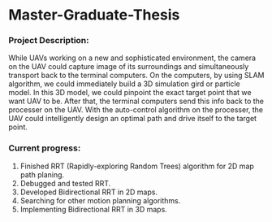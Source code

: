 # Master-Graduate-Thesis

### Project Description:
While UAVs working on a new and sophisticated environment, the camera on the UAV could capture image of its surroundings and simultaneously transport back to the terminal computers. On the computers, by using SLAM algorithm, we could immediately build a 3D simulation gird or particle model. In this 3D model, we could pinpoint the exact target point that we want UAV to be. After that, the terminal computers send this info back to the processer on the UAV. With the auto-control algorithm on the processer, the UAV could intelligently design an optimal path and drive itself to the target point. 

### Current progress:
1. Finished RRT (Rapidly-exploring Random Trees) algorithm for 2D map path planing.
2. Debugged and tested RRT.
3. Developed Bidirectional RRT in 2D maps.
4. Searching for other motion planning algorithms.
5. Implementing Bidirectional RRT in 3D maps.
